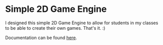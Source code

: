 # Simple 2D Game Engine
I designed this simple 2D Game Engine to allow for students in my classes to be able
to create their own games. That's it. :)

Documentation can be found [here](https://drive.google.com/file/d/16izNBd8GW0m4ZcNp7zW5igU8q8TG_kdx/view?usp=sharing).